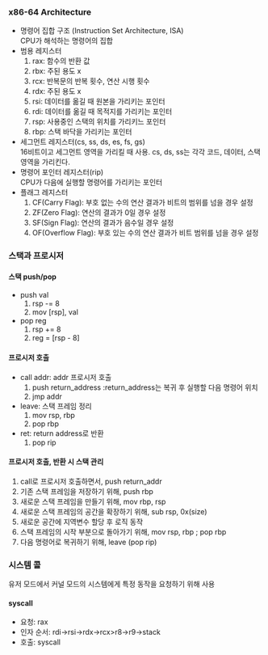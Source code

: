 ### x86-64 Architecture
* 명령어 집합 구조 (Instruction Set Architecture, ISA)  
  CPU가 해석하는 명령어의 집합
* 범용 레지스터
  1. rax: 함수의 반환 값
  2. rbx: 주된 용도 x
  3. rcx: 반복문의 반복 횟수, 연산 시행 횟수
  4. rdx: 주된 용도 x
  5. rsi: 데이터를 옮길 때 원본을 가리키는 포인터
  6. rdi: 데이터를 옮길 때 목적지를 가리키는 포인터
  7. rsp: 사용중인 스택의 위치를 가리키느 포인터
  8. rbp: 스택 바닥을 가리키는 포인터
* 세그먼트 레지스터(cs, ss, ds, es, fs, gs)  
  16비트이고 세그먼트 영역을 가리킬 때 사용. cs, ds, ss는 각각 코드, 데이터, 스택 영역을 가리킨다.
* 명령어 포인터 레지스터(rip)  
  CPU가 다음에 실행할 명령어를 가리키는 포인터
* 플래그 레지스터
  1. CF(Carry Flag): 부호 없는 수의 연산 결과가 비트의 범위를 넘을 경우 설정
  2. ZF(Zero Flag): 연산의 결과가 0일 경우 설정
  3. SF(Sign Flag): 연산의 결과가 음수일 경우 설정
  4. OF(Overflow Flag): 부호 있는 수의 연산 결과가 비트 범위를 넘을 경우 설정

### 스택과 프로시저
#### 스택 push/pop
* push val
  1. rsp -= 8
  2. mov [rsp], val
* pop reg
  1. rsp += 8
  2. reg = [rsp - 8]

#### 프로시저 호출
* call addr: addr 프로시저 호출
  1. push return_address :return_address는 복귀 후 실행할 다음 명령어 위치
  2. jmp addr
* leave: 스택 프레임 정리
  1. mov rsp, rbp
  2. pop rbp
* ret: return address로 반환
  1. pop rip

#### 프로시저 호출, 반환 시 스택 관리
1. call로 프로시저 호출하면서, push return_addr
2. 기존 스택 프레임을 저장하기 위해, push rbp
3. 새로운 스택 프레임을 만들기 위해, mov rbp, rsp
4. 새로운 스택 프레임의 공간을 확장하기 위해, sub rsp, 0x(size)
5. 새로운 공간에 지역변수 할당 후 로직 동작
6. 스택 프레임의 시작 부분으로 돌아가기 위해, mov rsp, rbp ; pop rbp
7. 다음 명령어로 복귀하기 위해, leave (pop rip)

### 시스템 콜
유저 모드에서 커널 모드의 시스템에게 특정 동작을 요청하기 위해 사용
#### syscall
* 요청: rax
* 인자 순서: rdi->rsi->rdx->rcx>r8->r9->stack
* 호출: syscall
